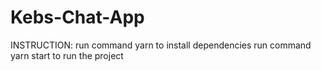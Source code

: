 # Kebs-Chat-App
INSTRUCTION:
run command yarn to install dependencies
run command yarn start to run the project
